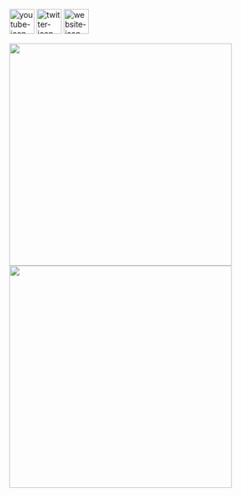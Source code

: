 <a href="https://www.youtube.com/channel/UC2W6vIOuSd7UAAsnOpL-c8A" target="_blank"><img src="https://i.ibb.co/FmKm31t/youtube-background-gray-rounded.png" alt="youtube-icon" width=45></a>
<a href="https://twitter.com/sixmonths2020" target="_blank"><img src="https://i.ibb.co/kGTj9nC/twitter-background-gray-rounded.png" alt="twitter-icon" width=45></a>
<a href=# target="_blank"><img src="https://i.ibb.co/9tZ1Jzw/website-background-gray-rounded.png" alt="website-icon" width=45></a>
<br>
<p float="left">
  <a  href="https://github.com/luisnquin"><img width="400" src="https://github-readme-stats.vercel.app/api?username=luisnquin&show_icons=true&theme=dracula">
  <a href="https://github.com/luisnquin"><img width="400" src="https://github-readme-stats.vercel.app/api/top-langs/?username=luisnquin&hide=html,scss,css,shell&langs_count=10&layout=compact&theme=dracula">
  
</p>
                                                                                                                                      
